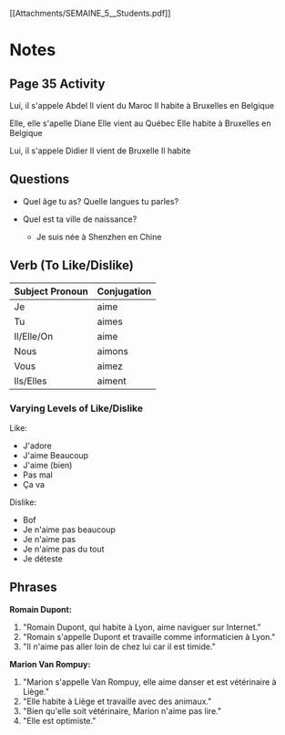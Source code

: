 [[Attachments/SEMAINE_5__Students.pdf]]
# Notes

## Page 35 Activity
Lui, il s'appele Abdel
Il vient du Maroc
Il habite à Bruxelles en Belgique

Elle, elle s'apelle Diane
Elle vient au Québec
Elle habite à Bruxelles en Belgique

Lui, il s'appele Didier
Il vient de Bruxelle
Il habite
## Questions
* Quel âge tu as? Quelle langues tu parles?

* Quel est ta ville de naissance? 
	*  Je suis née à Shenzhen en Chine

## Verb (To Like/Dislike)
|Subject Pronoun|Conjugation|
|---|---|
|Je|aime|
|Tu|aimes|
|Il/Elle/On|aime|
|Nous|aimons|
|Vous|aimez|
|Ils/Elles|aiment|
### Varying Levels of Like/Dislike
Like:
* J'adore
* J'aime Beaucoup
* J'aime (bien)
* Pas mal
* Ça va

Dislike:
* Bof
* Je n'aime pas beaucoup
* Je n'aime pas
* Je n'aime pas du tout
* Je déteste

## Phrases
**Romain Dupont:**
1. "Romain Dupont, qui habite à Lyon, aime naviguer sur Internet."
2. "Romain s'appelle Dupont et travaille comme informaticien à Lyon."
3. "Il n'aime pas aller loin de chez lui car il est timide."

**Marion Van Rompuy:**
1. "Marion s'appelle Van Rompuy, elle aime danser et est vétérinaire à Liège."
2. "Elle habite à Liège et travaille avec des animaux."
3. "Bien qu'elle soit vétérinaire, Marion n'aime pas lire."
4. "Elle est optimiste."
